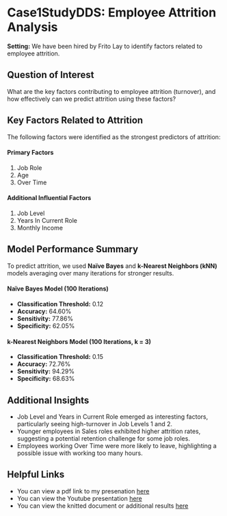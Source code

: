 # Case1StudyDDS: Employee Attrition Analysis
**Setting:** We have been hired by Frito Lay to identify factors related to employee attrition.
## Question of Interest
What are the key factors contributing to employee attrition (turnover), and how effectively can we predict attrition using these factors?

## Key Factors Related to Attrition
The following factors were identified as the strongest predictors of attrition:
#### **Primary Factors**
1. Job Role
2. Age
3. Over Time
#### **Additional Influential Factors**
1. Job Level
2. Years In Current Role
3. Monthly Income

## Model Performance Summary
To predict attrition, we used **Naïve Bayes** and **k-Nearest Neighbors (kNN)** models averaging over many iterations for stronger results.
#### **Naïve Bayes Model (100 Iterations)**
- **Classification Threshold:** 0.12
- **Accuracy:** 64.60%
- **Sensitivity:** 77.86%
- **Specificity:** 62.05%
#### **k-Nearest Neighbors Model (100 Iterations, k = 3)**
- **Classification Threshold:** 0.15
- **Accuracy:** 72.76%
- **Sensitivity:** 94.29%
- **Specificity:** 68.63%

##  Additional Insights
- Job Level and Years in Current Role emerged as interesting factors, particularly seeing high-turnover in Job Levels 1 and 2. 
- Younger employees in Sales roles exhibited higher attrition rates, suggesting a potential retention challenge for some job roles.
- Employees working Over Time were more likely to leave, highlighting a possible issue with working too many hours.

## Helpful Links
- You can view a pdf link to my presenation [here](https://drive.google.com/file/d/1Tnj-58S58GQHO5TJ7wKfBoArqnQEkKkX/view?usp=share_link)
- You can view the Youtube presentation [here](https://youtu.be/fbEB-BOKmEQ?si=DlVtoCAYSkMfcsN8)
- You can view the knitted document or additional results [here](http://rpubs.com/chloedbarker/1282353)
